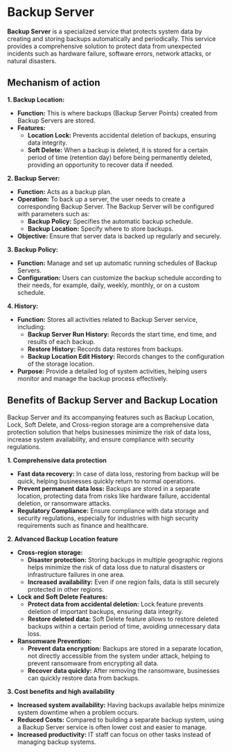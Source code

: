 # Backup Server

**Backup Server** is a specialized service that protects system data by creating and storing backups automatically and periodically. This service provides a comprehensive solution to protect data from unexpected incidents such as hardware failure, software errors, network attacks, or natural disasters.

## Mechanism of action <a href="#co-che-hoat-dong" id="co-che-hoat-dong"></a>

**1. Backup Location:**

* **Function:** This is where backups (Backup Server Points) created from Backup Servers are stored.
* **Features:**
  * **Location Lock:** Prevents accidental deletion of backups, ensuring data integrity.
  * **Soft Delete:** When a backup is deleted, it is stored for a certain period of time (retention day) before being permanently deleted, providing an opportunity to recover data if needed.

**2. Backup Server:**

* **Function:** Acts as a backup plan.
* **Operation:** To back up a server, the user needs to create a corresponding Backup Server. The Backup Server will be configured with parameters such as:
  * **Backup Policy:** Specifies the automatic backup schedule.
  * **Backup Location:** Specify where to store backups.
* **Objective:** Ensure that server data is backed up regularly and securely.

**3. Backup Policy:**

* **Function:** Manage and set up automatic running schedules of Backup Servers.
* **Configuration:** Users can customize the backup schedule according to their needs, for example, daily, weekly, monthly, or on a custom schedule.

**4. History:**

* **Function:** Stores all activities related to Backup Server service, including:
  * **Backup Server Run History:** Records the start time, end time, and results of each backup.
  * **Restore History:** Records data restores from backups.
  * **Backup Location Edit History:** Records changes to the configuration of the storage location.
* **Purpose:** Provide a detailed log of system activities, helping users monitor and manage the backup process effectively.

## Benefits of Backup Server and Backup Location <a href="#loi-ich-tu-backup-server-va-backup-location" id="loi-ich-tu-backup-server-va-backup-location"></a>

Backup Server and its accompanying features such as Backup Location, Lock, Soft Delete, and Cross-region storage are a comprehensive data protection solution that helps businesses minimize the risk of data loss, increase system availability, and ensure compliance with security regulations.

**1. Comprehensive data protection**

* **Fast data recovery:** In case of data loss, restoring from backup will be quick, helping businesses quickly return to normal operations.
* **Prevent permanent data loss:** Backups are stored in a separate location, protecting data from risks like hardware failure, accidental deletion, or ransomware attacks.
* **Regulatory Compliance:** Ensure compliance with data storage and security regulations, especially for industries with high security requirements such as finance and healthcare.

**2. Advanced Backup Location feature**

* **Cross-region storage:**
  * **Disaster protection:** Storing backups in multiple geographic regions helps minimize the risk of data loss due to natural disasters or infrastructure failures in one area.
  * **Increased availability:** Even if one region fails, data is still securely protected in other regions.
* **Lock and Soft Delete Features:**
  * **Protect data from accidental deletion:** Lock feature prevents deletion of important backups, ensuring data integrity.
  * **Restore deleted data:** Soft Delete feature allows to restore deleted backups within a certain period of time, avoiding unnecessary data loss.
* **Ransomware Prevention:**
  * **Prevent data encryption:** Backups are stored in a separate location, not directly accessible from the system under attack, helping to prevent ransomware from encrypting all data.
  * **Recover data quickly:** After removing the ransomware, businesses can quickly restore data from backups.

**3. Cost benefits and high availability**

* **Increased system availability:** Having backups available helps minimize system downtime when a problem occurs.
* **Reduced Costs:** Compared to building a separate backup system, using a Backup Server service is often lower cost and easier to manage.
* **Increased productivity:** IT staff can focus on other tasks instead of managing backup systems.
